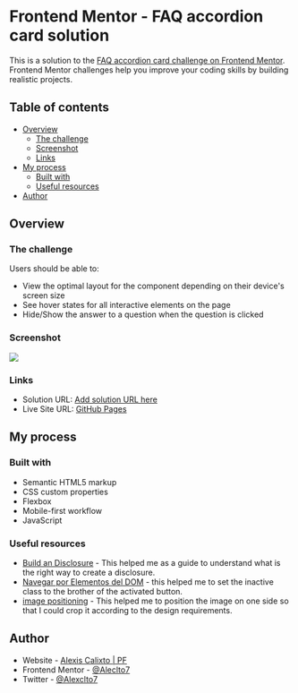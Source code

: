 # Frontend Mentor - FAQ accordion card solution

This is a solution to the [FAQ accordion card challenge on Frontend Mentor](https://www.frontendmentor.io/challenges/faq-accordion-card-XlyjD0Oam). Frontend Mentor challenges help you improve your coding skills by building realistic projects. 

## Table of contents

- [Overview](#overview)
  - [The challenge](#the-challenge)
  - [Screenshot](#screenshot)
  - [Links](#links)
- [My process](#my-process)
  - [Built with](#built-with)
  - [Useful resources](#useful-resources)
- [Author](#author)

## Overview

### The challenge

Users should be able to:

- View the optimal layout for the component depending on their device's screen size
- See hover states for all interactive elements on the page
- Hide/Show the answer to a question when the question is clicked

### Screenshot

![](https://i.imgur.com/M9jzg5I.png)

### Links

- Solution URL: [Add solution URL here](https://github.com/Aleclto7/faq-accordion-card-main)
- Live Site URL: [GitHub Pages](https://aleclto7.github.io/faq-accordion-card-main/)

## My process

### Built with

- Semantic HTML5 markup
- CSS custom properties
- Flexbox
- Mobile-first workflow
- JavaScript

### Useful resources

- [Build an Disclosure](https://fedmentor.dev/posts/disclosure-ui/#accessibility-a11y-essentials) - This helped me as a guide to understand what is the right way to create a disclosure.
- [Navegar por Elementos del DOM](https://lenguajejs.com/javascript/dom/navegar-elementos-dom/) - this helped me to set the inactive class to the brother of the activated button.  
- [image positioning](https://es.stackoverflow.com/questions/108584/modificar-posicion-de-imagen-con-css) - This helped me to position the image on one side so that I could crop it according to the design requirements.

## Author

- Website - [Alexis Calixto | PF](https://pf-aleclto7.netlify.app/)
- Frontend Mentor - [@Aleclto7](https://www.frontendmentor.io/profile/Aleclto7)
- Twitter - [@Alexclto7](https://twitter.com/Alexclto7)